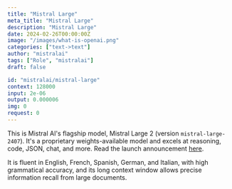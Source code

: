 ```yaml
---
title: "Mistral Large"
meta_title: "Mistral Large"
description: "Mistral Large"
date: 2024-02-26T00:00:00Z
image: "/images/what-is-openai.png"
categories: ["text->text"]
author: "mistralai"
tags: ["Role", "mistralai"]
draft: false

id: "mistralai/mistral-large"
context: 128000
input: 2e-06
output: 0.000006
img: 0
request: 0
---
```


This is Mistral AI's flagship model, Mistral Large 2 (version `mistral-large-2407`). It's a proprietary weights-available model and excels at reasoning, code, JSON, chat, and more. Read the launch announcement [here](https://mistral.ai/news/mistral-large-2407/).

It is fluent in English, French, Spanish, German, and Italian, with high grammatical accuracy, and its long context window allows precise information recall from large documents.

